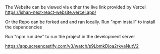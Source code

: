 The Website can be viewed via either the live link provided by Vercel https://ishan-next-react-website.vercel.app/

Or the Repo can be forked and and ran locally. 
Run "npm install" to install the dependencies  

Run "npm run dev" to run the project in the development server

https://app.screencastify.com/v3/watch/s9LbmkDjoa2rkvaNutV2
